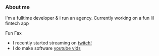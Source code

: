 ### About me

I'm a fulltime developer & i run an agency.
Currently working on a fun lil fintech app

Fun Fax
* I recently started streaming on [twitch!](https://twitch.tv/rossvold)
* I do make software [youtube vids](https://youtube.com/@rossvold)
